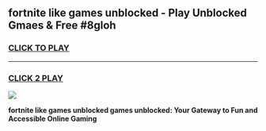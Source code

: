 
## fortnite like games unblocked - Play Unblocked Gmaes & Free #8gloh
<h3>
<a href="https://premium.freeplayer.one?title=fortnite_like_games_unblocked&ref=01M">CLICK TO PLAY</a></h3>
<hr>

<h3>
<a href="https://premium.freeplayer.one?title=fortnite_like_games_unblocked&ref=01M">CLICK 2 PLAY</a>
  
</h3>

<a href="https://premium.freeplayer.one?title=fortnite_like_games_unblocked&ref=01M"><img src="https://clearcache.store/games.png"></a>


**fortnite like games unblocked games unblocked: Your Gateway to Fun and Accessible Online Gaming**
